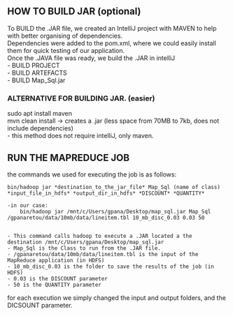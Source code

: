 ## HOW TO BUILD JAR (optional)

To BUILD the .JAR file, we created an IntelliJ project with MAVEN to help with better organising of dependencies.\
Dependencies were added to the pom.xml, where we could easily install them for quick testing of our application.\
Once the .JAVA file was ready, we build the .JAR in intelliJ\
		- BUILD PROJECT\
		- BUILD ARTEFACTS\
		- BUILD Map_Sql.jar

### ALTERNATIVE FOR BUILDING JAR. (easier)

sudo apt install maven\
mvn clean install -> creates a .jar (less space from 70MB to 7kb, does not include dependencies)\
	- this method does not require intelliJ, only maven.


## RUN THE MAPREDUCE JOB
the commands we used for executing the job is as follows:

	bin/hadoop jar *destination_to_the_jar_file* Map_Sql (name of class) *input_file_in_hdfs* *output_dir_in_hdfs* *DISCOUNT* *QUANTITY*
	
	-in our case:
		bin/hadoop jar /mnt/c/Users/gpana/Desktop/map_sql.jar Map_Sql /gpanaretou/data/10mb/data/lineitem.tbl 10_mb_disc_0.03 0.03 50
	
	
	- This command calls hadoop to execute a .JAR located a the destination /mnt/c/Users/gpana/Desktop/map_sql.jar
	- Map_Sql is the Class to run from the .JAR file.
	- /gpanaretou/data/10mb/data/lineitem.tbl is the input of the MapReduce application (in HDFS)
	- 10_mb_disc_0.03 is the folder to save the results of the job (in HDFS)
	- 0.03 is the DISCOUNT parameter
	- 50 is the QUANTITY parameter
	
for each execution we simply changed the input and output folders, and the DICSOUNT parameter.
